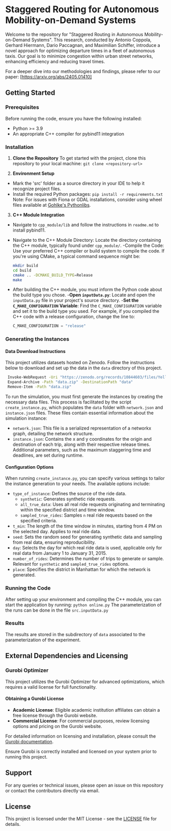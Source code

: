 # Staggered Routing for Autonomous Mobility-on-Demand Systems

Welcome to the repository for "Staggered Routing in Autonomous Mobility-on-Demand Systems". This research,
conducted by Antonio Coppola, Gerhard Hiermann, Dario Paccagnan, and Maximilian Schiffer,
introduce a novel approach for optimizing departure times in a fleet of autonomous taxis.
Our goal is to minimize congestion within urban street networks, enhancing efficiency and reducing travel times.

For a deeper dive into our methodologies and findings, please refer to our paper: [https://arxiv.org/abs/2405.01410]

## Getting Started

### Prerequisites

Before running the code, ensure you have the following installed:

- Python >= 3.9
- An appropriate C++ compiler for pybind11 integration

### Installation

1. **Clone the Repository**
   To get started with the project, clone this repository to your local machine: `git clone <repository-url>`

2. **Environment Setup**

- Mark the 'src' folder as a source directory in your IDE to help it recognize project files.
- Install the required Python packages: `pip install -r requirements.txt`
  Note: For issues with Fiona or GDAL installations, consider using wheel files available
  at [Gohlke's Pythonlibs](https://www.lfd.uci.edu/~gohlke/pythonlibs/).

3. **C++ Module Integration**

- Navigate to `cpp_module/lib` and follow the instructions in `readme.md` to install pybind11.
- Navigate to the C++ Module Directory: Locate the directory containing the C++ module, typically found under
  `cpp_module/`.
  -Compile the Code: Use your preferred C++ compiler or build system to compile the code. If you're using CMake, a
  typical command sequence might be:

   ```bash
   mkdir build
   cd build
   cmake .. -DCMAKE_BUILD_TYPE=Release
   make

- After building the C++ module, you must inform the Python code about the build type you chose.
  -**Open `inputData.py`**: Locate and open the `inputData.py` file in your project's source directory.
  -**Set the `C_MAKE_CONFIGURATION` Variable**: Find the `C_MAKE_CONFIGURATION` variable and set it to the build type
  you used. For example, if you compiled the C++ code with a release configuration, change the line to:
   ```python
   C_MAKE_CONFIGURATION = "release"

### Generating the Instances

#### Data Download Instructions

This project utilizes datasets hosted on Zenodo. Follow the instructions below to download and set up the data in the
`data` directory of this project.

```bash
 Invoke-WebRequest -Uri "https://zenodo.org/records/10844603/files/YellowTripData2015-01.zip?download=1" -OutFile "data.zip"
 Expand-Archive -Path "data.zip" -DestinationPath "data"
 Remove-Item -Path "data.zip"
```

To run the simulation, you must first generate the instances by creating the necessary data files. This process is
facilitated by the script `create_instance.py`, which populates the `data` folder with `network.json` and
`instance.json` files. These files contain essential information about the simulation instance:

- `network.json`: This file is a serialized representation of a networkx graph, detailing the network structure.
- `instance.json`: Contains the x and y coordinates for the origin and destination of each trip, along with their
  respective release times. Additional parameters, such as the maximum staggering time and deadlines, are set during
  runtime.

#### Configuration Options

When running `create_instance.py`, you can specify various settings to tailor the instance generation to your needs. The
available options include:

- `type_of_instance`: Defines the source of the ride data.
    - `synthetic`: Generates synthetic ride requests.
    - `all_true_data`: Uses all real ride requests originating and terminating within the specified district and time
      window.
    - `sampled_true_rides`: Samples `n` real ride requests based on the specified criteria.
- `t_min`: The length of the time window in minutes, starting from 4 PM on the selected day. Applies to real ride data.
- `seed`: Sets the random seed for generating synthetic data and sampling from real data, ensuring reproducibility.
- `day`: Selects the day for which real ride data is used, applicable only for real data from January 1 to January 31,
    2015.
- `number_of_rides`: Determines the number of trips to generate or sample. Relevant for `synthetic` and
  `sampled_true_rides` options.
- `place`: Specifies the district in Manhattan for which the network is generated.

### Running the Code

After setting up your environment and compiling the C++ module, you can start the application by running:
`python online.py`
The parameterization of the runs can be done in the file `src.inputData.py`

### Results

The results are stored in the subdirectory of `data` associated to the parameterization of the experiment.

## External Dependencies and Licensing

### Gurobi Optimizer

This project utilizes the Gurobi Optimizer for advanced optimizations, which requires a valid license for full
functionality.

#### Obtaining a Gurobi License

- **Academic License**: Eligible academic institution affiliates can obtain a free license through the Gurobi website.
- **Commercial License**: For commercial purposes, review licensing options and pricing on the Gurobi website.

For detailed information on licensing and installation, please consult
the [Gurobi documentation](https://www.gurobi.com/documentation/).

Ensure Gurobi is correctly installed and licensed on your system prior to running this project.

## Support

For any queries or technical issues, please open an issue on this repository or contact the contributors directly via
email.

## License

This project is licensed under the MIT License - see the [LICENSE](LICENSE) file for details.
